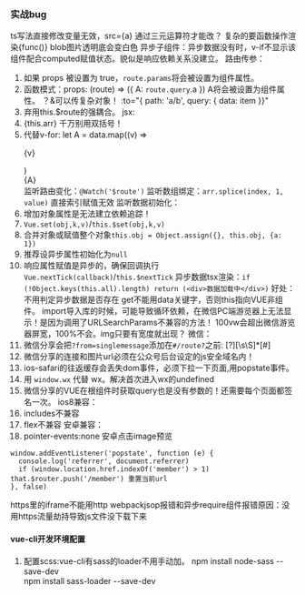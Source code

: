 ### 实战bug
ts写法直接修改变量无效，src={a} 通过三元运算符才能改？ 复杂的要函数操作渲染{func()}
blob图片透明底会变白色
异步子组件：异步数据没有时，v-if不显示该组件配合computed赋值状态。貌似是响应依赖关系没建立。
路由传参：
  1. 如果 props 被设置为 true，`route.params`将会被设置为组件属性。
  2. 函数模式：props: (route) => ({ A: `route.query`.a }) A将会被设置为组件属性。 ？&可以传复杂对象！ :to="{ path: 'a/b', query: { data: item }}"
  3. 弃用this.$route的强耦合。
jsx:
  1. {this.arr} 千万别用双括号！
  2. 代替v-for: let A = data.map((v) => <p>{v}</p>)  <div>{A}</div>
监听路由变化：`@Watch('$route')`
监听数组绑定：`arr.splice(index, 1, value)` 直接索引赋值无效
监听数据初始化：
  1. 增加对象属性是无法建立依赖追踪！
  2. `Vue.set(obj,k,v)`/`this.$set(obj,k,v)` 
  3. 合并对象或赋值整个对象`this.obj = Object.assign({}, this.obj, {a: 1})`
  4. 推荐设异步属性初始化为`null` 
  5. 响应属性赋值是异步的，确保回调执行`Vue.nextTick(callback)`/`this.$nextTick`
异步数据tsx渲染：`if (!Object.keys(this.all).length) return (<div>数据加载中</div>)` 好处：不用判定异步数据是否存在
get不能用data关键字，否则this指向VUE非组件。
import导入库的时候，可能导致循环依赖，在微信PC端游览器上无法显示！是因为调用了URLSearchParams不兼容的方法！
100vw会超出微信游览器屏宽，100%不会。img只要有宽度就出现？
微信：
  1. 微信分享会把`?from=singlemessage`添加在`#/route?`之前: [?][\s\S]*[#]
  2. 微信分享的连接和图片url必须在公众号后台设定的js安全域名内！
  3. ios-safari的往返缓存会丢失dom事件，必须下拉一下页面,用popstate事件。
  4. 用 `window.wx` 代替 wx。解决首次进入wx的undefined
  5. 微信分享的VUE在根组件时获取query也是没有参数的！还需要每个页面都签名一次。
ios8兼容：
  1. includes不兼容
  2. flex不兼容
安卓兼容：
  1. pointer-events:none 安卓点击image预览
```
window.addEventListener('popstate', function (e) {
  console.log('referrer', document.referrer)
  if (window.location.href.indexOf('member') > 1) that.$router.push('/member') 重置当前url
}, false)
```

https里的iframe不能用http
webpackjsop报错和异步require组件报错原因：没用https流量劫持导致js文件没下载下来
#### vue-cli开发环境配置
1. 配置scss:vue-cli有sass的loader不用手动加。
    npm install node-sass --save-dev  
    npm install sass-loader --save-dev  
    <style lang="scss">
.vue
export default{} 等同于 new vue({})
2. 本地访问打包后：把dist子内容复制到KOA的静态目录下。 config.index.js把assetsPublicPath的'/'改成'./'
3. 配置免密git: 修改.git/config http://chenjun-110:password@git.com
4. tsx引入图片： `declare var require: any` 或 `declare function require(string): string;`
5. 微信环境：dist目录要有个带密钥的txt文件
6. 手机访问PC环境：
  1. 反向代理：ipconfig找到无线局域网适配器IP就是ngnix服务器在局域网的IP 手机WIFI的IP设置成ngnix是访问nginx本身！
  2. 正向代理：wifi的IP设置成fiddler的IP:8888 
  3. HTTPS抓包：fiddlerPC端在 https://www.telerik.com/fiddler/add-ons 下证书，手机端访问IP:8888点击链接下证书。 谷歌PC游览器需要从fiddler的tools里导出证书。 IOS还需要开启：设置 –> 通用 –> 关于本机 –> 证书信息设置; 
7. 移动控制台
```
npm install vconsole
import VConsole from 'vconsole/dist/vconsole.min.js' //import vconsole
let vConsole = new VConsole()
```
####
以下都和data属性绑定，data属性渲染后手动赋值全部会实时生效

{{m}} 双括号变量
v-bind:title="m" v-bind绑定html属性
v-if="m" 控制本节点存在性 false用注释替换节点  v-shows适合高频切换
v-for="(v,i) in arr" 数组批量渲染本节点，v表示每项,可以迭代对象
v-on:click="方法名" @事件绑定方法 methods属性存方法 事件修饰符有原生事件能力 按键修饰符缩小触发范围
v-model="m" input绑定 复选框注入m的值为true/false 单选框和下拉框注入的值是value属性值
:key在语法提示里是必须的
:class
  :class="[{'a': true}, 'b']" a,b都有
  :class="[id === 20 ? 'a' : 'b']"

自定义指令：
  钩子：bind inserted update componentUpdated unbind
  如果需要在钩子之间共享数据，建议通过元素的 dataset 来进行。
  绑定值会注入到binding.value
#### 组件
一个组件本质上是一个拥有预定义选项的一个 Vue 实例  Vue.component(tagName, options)

先全局注册,后实例vue 局部注册在components属性的属性
props自定义属性负责渲染template,大写无效 v-bind="m"值为对象表示传递所有属性 没有用v-bindb绑定的自定义属性不会被当做表达式 v-bind:is的值变化会切换组件 因为组件有自己独立的作用域。为了把迭代数据传递到组件里，要用v-bind注入,props声明取出。
 template负责替换本组件节点 template上的class会追加到组件class后
 data是函数，返回对象
插槽分发内容：父组件包含的内容传入子组件模板的<slot></slot>内。父组件模板包含的<div slot="na"></div>会插入子组件<slot name="na"></slot>。slot-scope可在父级模板写子级内容。
递归组件：name属性为组件名在模板中调用。v-if为出口。
带唯一key，不会复用DOM。追踪key身份就要v-bind:key了

mixins：
  合并选项，冲突项不合并
#### 动画：
<transition name="v"> ： 包裹的dom有动画效果， name是CSS类名前缀：v-enter v-enter-to v-leave v-leave-to v-enter-active/v-leave-active
 <transition name="v" enter-active-class=""> 使用三方CSS动画库
 v-on可以绑定钩子属性，貌似是动画每个阶段的回调？ 使用三方JS动画库
 v-bind:css="false" js动画元素跳过css检测
<transition appear> apper属性对初始渲染动画
mode属性：过渡模式，默认进入和离开过渡同时进行，

<transition-group> ： 子元素必须有key name属性是动画类前缀 name-move类在元素的改变定位时中应用 tag属性设置包裹元素 FLIP过渡元素不能是inline内联的
```
easeInOut(t, b, c, d)的t是当前时间差，b初始值，c变化值，d变化时间
easeInOut(currtime, -0.5, 2, duration)
const currtime = Date.now() - borntime;
退出条件是：currtime >= duration
```
#### 生命周期
mounted 挂载后（不包括子组件） 调用this.$nextTick包括子组件


#### vuex
store.dispatch('Action') 异步
store.commit('Mutations') 同步(改变state)

组件内：`this.$store`.dispatch()
监听： 
#### Typescript
每个vue文件引入：import { Component, Emit, Inject, Model, Prop, Provide, Vue, Watch } from 'vue-property-decorator'
`get count(){}`等价于computed:{count(){}}
ts中的写法：
```
@Emit()
addToCount(n: number){ this.count += n }

@Emit('reset')
resetCount(){ this.count = 0 }

@Inject() foo: string
@Inject('bar') bar: string
@Inject(s) baz: string

@Model('change') checked: boolean

@Prop()
propA: number
@Prop({ default: 'default value' })
propB: string
@Prop([String, Boolean])
propC: string | boolean

@Provide() foo = 'foo'
@Provide('bar') baz = 'bar'

@Watch('person', { immediate: true, deep: true })
onPersonChanged(val: Person, old: Person) { }
```
#### vue-router
异步组件语法：`component: resolve => require(['@/components/Subscribe'], resolve),` 
 优点：延迟执行代码，减少首屏内存。缺点：异步组件会闪屏。页面由大量异步组件构成导致http阻塞和渲染不齐。
meta信息：beforeEach判定，做tab状态、title信息。
钩子：
 1. 单个路由钩子：beforeEnter
 2. 全局路由钩子：beforeEach afterEach
点击 <router-link to="/foo">Go to Foo</router-link>
渲染 <router-view></router-view>
router必须传入根实例
激活class="router-link-exact-active router-link-active"
path: '/user/x' 指向 to="/user/x"
path: '/user/:id' 指向 to="/user/所有"  {{ $route.params.id }}可取路由值 $route.query取问号查询参数 复用路由组件会导致生命周期失效,需watch它的$route或使用beforeRouteUpdate
嵌套路由子内容：用children属性和<router-view/>
手动点击 this.$router.push('aa') 或this.$router.push({ path: 'aa', query: { a: '1' }})
以名字来跳转 this.$router.push({ name:'user'}) 等价于 <router-link :to="{ name: 'user', params: { a: 1 }}">
一路由控制多组件：多个<router-view name="a">和components:{a:A,default:B}
把路由传入组件属性 props: true 不用调用$router
传参：this.$route

#### 其它：
`#`是用来指导浏览器动作的,表位置，也可以用来显示个性化内容
  ajax请求自动剔除它，如果#有意义需转码 。
  改变#会改变浏览器的访问历史不会重载,触发onhashchange
  window.location.hash
  Google爬虫读不到#，读得到`#!`转成查询字符串 /#!/username等同于/？_escaped_fragment_=/username

#### Element-UI
<el-row> 
  :gutter 列的间隙
  :justify="start/end/center/space-around/space-between" 水平排列方式 :type="flex"
  :align="top/middle/bottom" 垂直排列方式
 <el-col> 
  :span 普通单位。 :xs/sm/md/lg/xl 屏宽响应单位,总24,一般同时写。
  :offset ->左间隔单位(会影响右侧空间) :push/pull 右左移单位
<el-container > 用它的不同组合来确定flexbox分布 direction="horizontal/vertical"排列
 <el-header height="60px">
 <el-main>
 <el-footer height="60px">
 <el-aside width="300px">

设计规范：
  font-size：主标题20px 标题18px 小标题16px 正文14px 小正文13px 辅助文字12px 
  font-family: "Helvetica Neue",Helvetica,"PingFang SC","Hiragino Sans GB","Microsoft YaHei","微软雅黑",Arial,sans-serif;
设计：
 16：9 height:56.25vw
和设计的约定：
  列表式icon切图宽度务必一致。防止比例不对。



## 微信平台
接口的调用需要先获取access_token 2小时内有效
获取OpenID是无需同意，获取用户基本信息则需用户同意
资质认证通过，才可获得公众号接口。
两种公众号：订阅号和服务号 权限不同接口不同 企业号只有通讯录成员可关注
`http://res.wx.qq.com/open/js/jweixin-1.2.0.js`
生成签名步骤:请求access_token -> access_token获取jsapi_ticket -> appId jsapi_ticket、noncestr、timestamp、url拼接，使用SHA1加密算法生成签名 -> 把数据给前端向微信官方注入`wx.config`配置
SDK只能调起的授权过的域名，变化url的SPA可在每次url变化时进行调用`wx.config`

### 微信SDK
前端要先向后台请求微信配置的数据。`location.href.split('#')[0]`
wx.config
  debug:true 调试模式,调用所有api的返回值会alert出来
  appId timestamp nonceStr随机串 signature签名 jsApiList接口列表
wx.ready
  wx.微信sdk
分享4个：朋友圈、微信好友、qq好友、qq空间 wx.onMenuShareTimeline onMenuShareAppMessage onMenuShareQQ onMenuShareQZone
wx.error 如签名过期在这里更新

兼容：
6.2-安卓微信不支持pushState，不支持history模式，导致签名失败，解决：hash模式、监听url更改注入config
ios微信的支付和分享链接按照首次进入的链接来算，pushState无效，解决：/?#/ 取url用`window.location.href`
Hash中的/会被微信认为是一个目录

### 微信小程序基本介绍
原生组件：
  view 有点击class
  scroll-vieww 滚到顶部和底部都有事件。
  swiper 滑条
  movable-area 拖拽 可限制拖拽方向 可做拖拽的图标
  cover-view 覆盖map、video、canvas、camera 可与自己和cover-image嵌套
  icon √ × ！ 箭头 放大镜
  progress 进度条
  rich-text nodes属性写显示的HTML节点，数组类型性能高。
  navigator 路由
  camera 相机 wx.createCameraContext().takePhoto
WXSS样式：
  1rpx=1物理像素，自适应。
  导入外联样式表 `@import 'a.wxss';`
  app.wxss 中的样式为全局样式
  组件wxss中不应使用ID、属性和标签名选择器
  .a > .b 前者必须是<view>
  :host{} 组件控制其所在父节点
  优先级：同个wxss文件内，同个属性值，上面写的会覆盖下面写的。
  所有同名css会合并而非覆盖！
  **问题**：
    子元素的层级超不出容器的z-index
    absolute层级比z-index高，兄弟元素也要position
this.route：
  getCurrentPages()保存了页面数组栈，
  wx.redirectTo 重定向覆盖当前栈 wx.reLaunch刷新进入 wx.switchTab打开子页  wx.navigateTo wx.navigateBack
WXML：
  wx:if  wx:elif  wx:else
**API**：
  wx.getSetting 了解是否授权
  <button open-type='share'> 分享弹框  open-type="contact" 跳客服会话
  wx.navigateToMiniProgram 跳转别的小程序
  wx.setNavigationBarTitle({ title: '当前页面'}) 设置标题

### 微信小程序
##### 重构思路

  Page对象设name属性/this，保存起来统一管理。 this.data.name复用同组件时区分页面
  ajax和回调业务分离。
  把跨页面跨组件的数据放入Redux。改了数据要有个机制实时刷新呢？ ：：Redux->setData
  如果用 redux，就没有 state 和 props 的区分了。组件都应该用 props

##### 遇到的坑

  把所有该用的init数据，最开始就要拿到！别到时候该有的数据没有，异步请求写一大堆，逻辑思路全乱还分散精力。路由入口判断尤为重要！
  箭头函数在模块文件里，拿不到this(就连bind都无效)，要写成function。
  cover-view自己是绝对定位，子元素绝对定位会消失。
  有时候工具的API调用不了，是权限设置没开。
  onShareAppMessage报错会无法带参数。
  自定义组件的`wx.createCanvasContext`必须带二参this。`wx.createSelectorQuery().in(this)`也是(要在ready周期后)！
  `this.data.obj`设初始属性会被下次赋值覆盖。
  Canvas组件前5秒巨卡，setData巨慢，只能把按钮延迟setData显示,drawImage阻塞setData。
  离屏Canvas识别不适用对加载速度严格的组件。

##### 兼容性

  IOS能放音的API是wx.createInnerAudioContext()，设不理会静音开关obeyMuteSwitch=false
  IOS的image比background-image好

  绝对定位必须有定位值。或者说弹性居中对绝对元素无效。

##### 和Vue的不同

  单向绑定 this.setData({},()=>) 修改data并渲染，能设置obj.key属性，也能设置并新建不存在的对象和属性。
  没有method属性,挂方法和react一样。 它的methods在自定义组件上，而且data仍然是对象。
注意：
  `"{{false}}"`和`"false"` 后者为真
  `"{{a}} "`等同于`"'{{a}}'+' '"`
   `wx:for="arr"` 等同于 `wx:for="{{['a','r','r']}}"` 所以要防止空格导致变为字符串数组。
   静态样式不要写在style中，style适合动态渲染样式

事件：`bind:tap="回调名"` catch:tap阻止冒泡 capture-bind:tap捕获 capture-catch:tap阻止捕获(包括后面的冒泡)
 触摸事件 `tap touchstart touchmove touchcancel touchend` `longpress`长按 
 过渡事件 `transitionend animationend animationstart animationiteration`一次迭代结束 
 其他事件都是非冒泡。data-属性挂载dataset对象下。`target`指向发生事件的组件，`currentTarget`指向绑定事件的组件。
 用CSS3动画比这垃圾API强多了。`keyframes`触发`animationend`事件。

##### 生命周期

  App生命周期： `onLaunch`初始化 `onShow`前台 `onHide`后台 `onError` 时间参数能确定小程序入口
  Page生命周期： `onLoad`加载 `onReady`初次渲染 `onShow`/`onHide`显示隐藏 `onUnload`页面卸载(点左上退回健) ---`onShow`快于`onReady`
  组件生命周期：`created/attached`组件进入页面 `ready`组件节点布局完成 `moved`组件在节点树移动 `detached`页面移除组件
  组件relations生命周期：`linked`插入后 `linkChanged`移动后 `unlinked`移除后
Page页面事件： `onPageScroll`滚动 `onPullDownRefresh`下拉 `onReachBottom`上拉触底 `onShareAppMessage`点击转发按钮

getApp().globalData 全局变量属性
支持文件模块： `module.exports = {}` `require()`

##### 模板和组件的区别及思路

  组件wxss的样式只对组件内的节点生效。 
  模板没有父级，作用只是切分wxml和wxss和js代码片段,要各自导入，data数据只共享当前页面的注入部分。
  init函数下把that.func=func，可以把自定义方法挂到其他对象中去，方便做函数级的mixin封装。


##### WXML
定义模板：`<template name="{{a ? 'm':''}}"></template>` 引入`<import src="item.wxml"/>` 调用`<template is="m" data="{{...item}}"/>`  
  扩展运算符把对象属性当做参数传入，模板内容可直接调用。{{...item}}等同于{{a:1,b:2,c}}这里的c表示c:c变量。有自己的作用域，只能引用模板内定义的wxs。
  `<include src="header.wxml"/>`只用来引入代码，切分文件
wx:for="{{arr或obj}}" 循环次数等同对象长度 默认项item，默认索引index，
  嵌套wx:for貌似只是数据层为了拿到循环的变量？展现只靠最里面。wx:for-item/index自定义项、索引，用来做条件运算的。
  `<block wx:for>` 是渲染多个结构块
wx:key 动态渲染时保留状态(重排序) `wx:key="u"` 表示绑定item.u `wx:key="*this"`表示绑定item,item要是唯一字符串或数字。

```
<wxs module="a">
  var b="1"; module.exports.b=b;
</wxs>
或
<wxs src="kaka.wxs" module="a" />
<view>{{a.b}}</view>
```
优点：IOS下比JS快，缺点：不能调用小程序api，不能调用js文件的js函数，不能做事件回调。
用途: {{}}下做运算。
  .wxs应用.wxs用require
  单例模式，多次引用
数据类型的判断可以使用 constructor 属性。


##### 自定义组件
定义页的json设为 "component": true
使用页的json设为 "usingComponents": { 组件名: 路径 }
把组件插在调用处。小写字母和下划线。
Component({})
 properties属性 data数据 methods方法 `this.properties`渲染不需要转成data。
 observer属性改变执行该函数。驼峰写法：定义和表达式内。-符写法：传入在组件上。
 <popup taps="{{taps}}" /> 下传属性

`<slot></slot>`是给使用页插节点的。像参数。
  默认只有一处，多处要设置Component.options.multipleSlots为true
  使用页的`<view slot="a">`会插入到`<slot name="a">`

组件生命周期：`created/attached`组件进入页面 `ready`组件节点布局完成 `moved`组件在节点树移动 `detached`页面移除组件
组件relations生命周期：`linked`插入后 `linkChanged`移动后 `unlinked`移除后
  父子组件都要设Component.relations属性。
  获取关联组件实例的有序数组：this.getRelationNodes(url)
	

##### 自定义事件：

  组件内通过原生事件回调手动触发自定义事件：`this.triggerEvent('xxevent',{},{})`
  组件外监听自定义事件：`bindxxevent="xx"` e.detail是二参 xx是父组件的方法。默认不冒泡。
  composed: true事件会冒泡进入父组件的模板内部，然后进入页面的父组件

module.exports = Behavior() 类似mixins,抽象出选项的公共部分。组件通过behaviors属使用。
  覆盖优先级：同名属性/方法：组件>后behavior>前behavior data:对象则合并，其他相互覆盖。 生命周期函数：都调用。

##### 性能
单包<2M 所有包<4M 打开对应子包页时下载子包。
按需加载：app.json subPackages 子包之间不能引用js、template。
小程序进入后台5分钟微信销毁，除了置顶的小程序

性能：
  WebView和js数据传输是通过字符串拼接。
  微信小程序CDN的Gzip对文本压缩好，图片不好。
  后台页面最好不要setData。每次setData不要传太多数据。
  图片过大、过多会引发内存回收webview
Redux:
  业务逻辑写在reducer
  createStore的二参是初始数据，用于前后端同构。
  视图组件只包含了渲染逻辑和触发 action
##### 动画
创建实例 wx.createAnimation()
一组 step() 同时开始，可传入配置指定当前组动画，不同时开始的用step衔接。
提交 this.setData({Data:animation.export()}) 就算有多组貌似也只有一次提交
Canvas api
draw会清空画布，draw(true)会保留。
restore返回save保存的ctx设置
drawImage(url,x,y,w,h) xy都是左上角
##### DOM
wx.createSelectorQuery().in(this)
  select('.class')  跨自定义组件的后代选择器：.the-ancestor >>> .the-descendant
  selectAll
  selectViewport().scrollOffset(res=>).exec() 节点必须是scroll-view或viewport,滚动位置查询
.boundingClientRect(res=>).exec()    坐标和dataset
.fields({},res=>)).exec() 			 所有节点信息


图片全屏显示
```
<image src bindtap="previewImage"></image>  
previewImage: function (e) {
    var current = e.target.dataset.src;
    wx.previewImage({
      current: current, // 当前显示图片的http链接  
      urls:  [] // 需要预览的图片http链接列表  
    })
} 
```
分享到朋友圈：后台生成图片，拿到后再保存到本地。用户自己去发朋友圈。 wx.downloadFile -> wx.saveImageToPhotosAlbum
父组件：
```
var pages = getCurrentPages();
var currPage = pages[pages.length - 1];   //当前页面
currPage.setData({ sharepop: true })
```
路由传参：
```
 onLoad: function(option){
    console.log(option.参数)  
  }
```
圆形旋转用：wx.onAccelerometerChange加速计，手机垂直地面时,左倒x=-1,右倒x=1。绝对值大于1表示在甩。
```
rotate:function(){
  that.prevtime = new Date().getTime();
  that.once = 100;
  that.prevdiec=0;
  wx.onAccelerometerChange(function (res) {
    console.log('x: '+res.x, 'y: '+res.y, 'z: '+res.z)
    let directions = res.x.toFixed(2);
    that.currtime = new Date().getTime();
    let x = that.currtime - that.prevtime;
    that.currvdiec = directions * 360;
    if (x > 200 && (Math.abs(that.currvdiec - that.prevdiec) > 20)) {
      that.prevtime = that.currtime;
      that.prevdiec = that.currvdiec;
      that.setData({
        rotate: directions*360
      })
    }
  })
}
```
滑块组件： 比手写滑动算法好用（上下滑时不允许左右滑，左右滑时不允许上下滑）
<swiper current="1"  class='swiperbox' interval="0" duration="500"  bindchange="SlideFinish"> 
	<swiper-item><view /></swiper-item> 
</swiper>

 sin30°就得写成 Math.sin（30*Math.PI/180）
`dy=dc*sin; dx=dc*cos;`
wx.canvasGetImageData无法在组件中使用
只有[].every能中途终止

### mpvue
1. 新增的页面需要重新 npm run dev 来进行编译

### D3
SVG原生元素：矩形 圆 椭圆 线段 折线 多边形 路径 
svg.selectAll("rect").data(dataset).enter().append("rect") 有数据，而没有足够图形元素的时候，使用此方法可以添加足够的元素。
css: style/attr()
  1. rect `fill`背景色 x y width height `transform:translate(x,y)`定位
  2. circle cx cy r fill
  3. text x y dx dy
特效： circle.transition().duration(1000).ease('bounce').style('fill','red').attr('cx', 300) 
比例尺:将某一区域的值映射到另一区域，其大小关系不变。开发者需要指定 定义域domain 和 值域range 的范围
  1. 线性比例尺，能将一个连续的区间，映射到另一区间。要解决柱形图宽度的问题，就需要线性比例尺。
  2. var linear = d3.`scaleLinear`().domain([d3.min(dataset), d3.max(dataset)]).range([0, 300]); linear(min)返回0  domain的最小值映射到range的最小值，最大值同理。
  3. var ordinal = `d3.scaleOrdinal`().domain([]).range([]); 映射离散值按索引一一对应。
坐标轴：svg.append("g").call(`d3.axisBottom`(linear).ticks(7)); 
没有元素与之对应的数据称为 Enter。元素和数据对应称为 Update。没有和数据绑定的元素称为 Exit。
.on("mouseover",function(d,i){d3.select(this).attr("fill","yellow");})
.on("mouseout",function(d,i){d3.select(this).transition().duration(500).attr("fill","steelblue");});
# word介绍-能做什么
日历思路
首行 要知道有几个项 7-n得出剩余位置 n是1日位
要知道有几行 x/7 
末行 总天数-首数-中间行*7
求总行数 
获取当前星期 new Date(str).getDay() 0-6 日至六
getMonth() 0-11 一至十二

<form bindsubmit="formSubmit" report-submit="true">
<button formType="submit" open-type='share' >转发到好友或群聊</button>
<button formType="submit" bindtap='bindcof'>生成朋友圈分享图</button>
    "enablePullDownRefresh":true
单页思路
下拉刷新的每次数据保存在store,tab状态记入store,init画布数据记入store 
组件出生时从store载入数据。
下拉不会刷新页面，只是请求数据而已.store改变应该监听到列表数据setData,从index注入到组件！
切换tab是否刷新数据？为性能暂不处理，可设超过1分钟切换tab刷新

公司公用组件：

http实时交互：每个请求返回一个list,包含服务端的变化,去请求对应的接口。服务端要记住前端请求了哪些，这要求数据库信息有序号。

离线缓存思路：
把app.js等缓存进catch,用ajax更新动态内容
线上改动时：js判断是否页面联网，联网就更新

ajax下载图片等blob二进制
`window.URL.createObjectURL(blob)`
```
axios.get('http://app.gym2.com/?file_name=00.gif', {onDownloadProgress: e => this.progress = (e.loaded / e.total * 100 | 0) + '%', responseType: 'blob'})
.then(v => this.$set(this.img, 'src', window.URL.createObjectURL(v.data)))
```